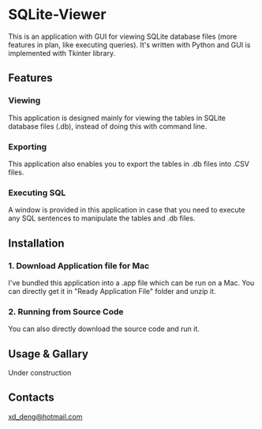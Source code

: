 # SQLite-Viewer
This is an application with GUI for viewing SQLite database files (more features in plan, like executing queries). It's written with Python and GUI is implemented with Tkinter library.

## Features

### Viewing
This application is designed mainly for viewing the tables in SQLite database files (.db), instead of doing this with command line.

### Exporting
This application also enables you to export the tables in .db files into .CSV files.

### Executing SQL
A window is provided in this application in case that you need to execute any SQL sentences to manipulate the tables and .db files.

## Installation
### 1. Download Application file for Mac
I've bundled this application into a .app file which can be run on a Mac. You can directly get it in "Ready Application File" folder and unzip it.

### 2. Running from Source Code
You can also directly download the source code and run it.

## Usage & Gallary
Under construction



## Contacts
xd_deng@hotmail.com
